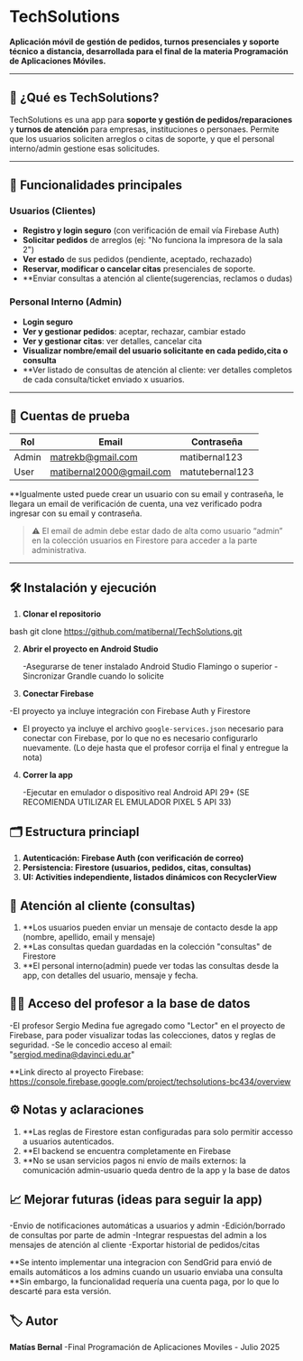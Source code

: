 # TechSolutions

**Aplicación móvil de gestión de pedidos, turnos presenciales y soporte técnico a distancia, desarrollada para el final de la materia Programación de Aplicaciones Móviles.**

---

## 📱 ¿Qué es TechSolutions?

TechSolutions es una app para **soporte y gestión de pedidos/reparaciones** y **turnos de atención** para empresas, instituciones o personaes. Permite que los usuarios soliciten arreglos o citas de soporte, y que el personal interno/admin gestione esas solicitudes.

---

## 🚀 Funcionalidades principales

### Usuarios (Clientes)
- **Registro y login seguro** (con verificación de email vía Firebase Auth)
- **Solicitar pedidos** de arreglos (ej: "No funciona la impresora de la sala 2")
- **Ver estado** de sus pedidos (pendiente, aceptado, rechazado)
- **Reservar, modificar o cancelar citas** presenciales de soporte.
- **Enviar consultas a atención al cliente(sugerencias, reclamos o dudas)

### Personal Interno (Admin)
- **Login seguro**
- **Ver y gestionar pedidos**: aceptar, rechazar, cambiar estado
- **Ver y gestionar citas**: ver detalles, cancelar cita
- **Visualizar nombre/email del usuario solicitante en cada pedido,cita o consulta**
- **Ver listado de consultas de atención al cliente: ver detalles completos de cada consulta/ticket enviado x usuarios.
---

## 👥 Cuentas de prueba

| Rol    | Email                  | Contraseña |
|--------|------------------------|------------|
| Admin  | matrekb@gmail.com      | matibernal123 |
| User   | matibernal2000@gmail.com | matutebernal123 |

**Igualmente usted puede crear un usuario con su email y contraseña, le llegara un email de verificación de cuenta, una vez verificado podra ingresar con su email y contraseña.

> ⚠️ El email de admin debe estar dado de alta como usuario “admin” en la colección usuarios en Firestore para acceder a la parte administrativa.

---

## 🛠️ Instalación y ejecución

1. **Clonar el repositorio**
   
bash
   git clone https://github.com/matibernal/TechSolutions.git
   
2. **Abrir el proyecto en Android Studio**

   -Asegurarse de tener instalado Android Studio Flamingo o superior
   -Sincronizar Grandle cuando lo solicite

3. **Conectar Firebase**

  -El proyecto ya incluye integración con Firebase Auth y Firestore
  - El proyecto ya incluye el archivo `google-services.json` necesario para conectar con Firebase, por lo que no es necesario configurarlo nuevamente. (Lo deje hasta que el profesor corrija el final y entregue la nota)

4. **Correr la app**

   -Ejecutar en emulador o dispositivo real Android API 29+ (SE RECOMIENDA UTILIZAR EL EMULADOR PIXEL 5 API 33)

## 🗂️ Estructura princiapl

1. **Autenticación: Firebase Auth (con verificación de correo)**
2. **Persistencia: Firestore (usuarios, pedidos, citas, consultas)**
3. **UI: Activities independiente, listados dinámicos con RecyclerView**

## 💬 Atención al cliente (consultas)

1. **Los usuarios pueden enviar un mensaje de contacto desde la app (nombre, apellido, email y mensaje)
2. **Las consultas quedan guardadas en la colección "consultas" de Firestore
3. **El personal interno(admin) puede ver todas las consultas desde la app, con detalles del usuario, mensaje y fecha.

## 👨‍🏫 Acceso del profesor a la base de datos

-El profesor Sergio Medina fue agregado como "Lector" en el proyecto de Firebase, para poder visualizar todas las colecciones, datos y reglas de seguridad.
-Se le concedio acceso al email: "sergiod.medina@davinci.edu.ar"

**Link directo al proyecto Firebase: https://console.firebase.google.com/project/techsolutions-bc434/overview

## ⚙️ Notas y aclaraciones

1. **Las reglas de Firestore estan configuradas para solo permitir accesso a usuarios autenticados.
2. **El backend se encuentra completamente en Firebase
3. **No se usan servicios pagos ni envío de mails externos: la comunicación admin-usuario queda dentro de la app y la base de datos

## 📈 Mejorar futuras (ideas para seguir la app)

-Envio de notificaciones automáticas a usuarios y admin
-Edición/borrado de consultas por parte de admin
-Integrar respuestas del admin a los mensajes de atención al cliente
-Exportar historial de pedidos/citas

**Se intento implementar una integracion con SendGrid para envió de emails automáticos a los admins cuando un usuario enviaba una consulta
**Sin embargo, la funcionalidad requería una cuenta paga, por lo que lo descarté para esta versión.

## 🏷️ Autor
**Matías Bernal**
-Final Programación de Aplicaciones Moviles - Julio 2025

